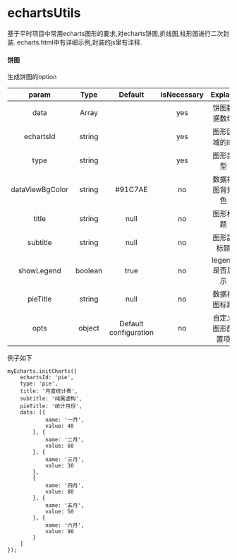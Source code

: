# echartsUtils
基于平时项目中常用echarts图形的要求,对echarts饼图,折线图,柱形图进行二次封装.
echarts.html中有详细示例,封装的js里有注释.
####  饼图
生成饼图的option

| param | Type | Default | isNecessary | Explain |
| :-: | :-: | :-: | :-: | :-: |
| data | Array| | yes | 饼图数据数组 |
| echartsId | string | | yes | 图形区域的ID |
| type | string |   | yes | 图形类型 |
| dataViewBgColor | string | #91C7AE | no | 数据视图背景色 |
| title | string | null | no | 图形标题 |
| subtitle | string | null | no | 图形副标题 |
| showLegend | boolean | true | no | legend是否显示 |
| pieTitle | string | null | no | 数据视图标题 |
| opts | object | Default configuration | no | 自定义图形配置项 |

例子如下
```
myEcharts.initCharts({
    echartsId: 'pie',
    type: 'pie',
    title: '月度统计表',
    subtitle: '纯属虚构',
    pieTitle: '统计月份',
    data: [{
            name: '一月',
            value: 40
        }, {
            name: '二月',
            value: 60
        }, {
            name: '三月',
            value: 30
        },
        {
            name: '四月',
            value: 80
        }, {
            name: '五月',
            value: 50
        }, {
            name: '六月',
            value: 90
        }
    ]
});
```
